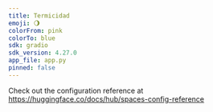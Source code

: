 ```yaml
---
title: Termicidad
emoji: 🌖
colorFrom: pink
colorTo: blue
sdk: gradio
sdk_version: 4.27.0
app_file: app.py
pinned: false
---
```


Check out the configuration reference at https://huggingface.co/docs/hub/spaces-config-reference
